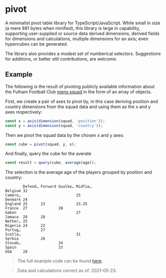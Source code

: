 # pivot
A minimalist pivot table library for TypeScript/JavaScript. While small in size (a mere 881 bytes when minified), this library is large in capability, supporting user-supplied or source data derived dimensions, derived fields for dimensions and calculations, multiple dimensions for an axis; even hypercubes can be generated.

The library also provides a modest set of numberical selectors. Suggestions for additions, or better still contributions, are welcome.


## Example
The following is the result of pivoting publicly available information about the Fulham Football Club [mens squad](https://web.archive.org/web/20210516151437/https://www.fulhamfc.com/teams) in the form of an array of objects.

First, we create a pair of axes to pivot by, in this case deriving position and country dimensions from the squad data and using them as the x and y axes respectively:
```typescript
const x = axis(dimension(squad, 'position'));
const y = axis(dimension(squad, 'country'));
```
Then we pivot the squad data by the chosen x and y axes:
```typescript
const cube = pivot(squad, y, x);
```
And finally, query the cube for the averate 
```typescript
const result = query(cube, average(age));
```
The selection is the average age of the players grouped by position and country:
```
        Defend… Forward Goalke… Midfie…
Belgium 32
Camero…                         25
Denmark 24
England 25      23              23.25
France  27              28
Gabon                           27
Jamaca  28      28
Nether… 25
Nigeria 24      22
Portug…         27
Scotla…                         31
Serbia          26
Slovak…                 24
Spain                   33
USA     28
```
> The full example code can be found [here](src/example/index.ts).

> Data and calculations correct as of: 2021-05-23.
